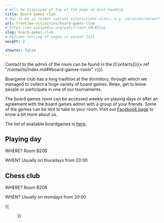 ```yaml
---
# Will be displayed at top of the page as main heading
title: Board games club
# Has to be in format <parent-site/current-site>, e.g. services/network (notice missing slash at the beginning)
url: freetime-activities/board-games-club
# https://en.wikipedia.org/wiki/Clean_URL#Slug
slug: board-games-club
# Defines sorting of pages in parent list
weight: 2

showtoc: false
---
```

Contact to the admin of the room can be found in the [Contacts]({{< ref "/contacts/index.md##board-games-room" >}}).

Boargame club has a long tradition at the dormitory, through which we managed to collect a huge variety of board games. Relax, get to know people or participate in one of our tournaments.

The board games room can be accessed weekly on playing days or after an agreement with the board games admin with a group of your friends. Some of the games can be lent to take to your room. Visit our [Facebook page](https://www.facebook.com/groups/hrypodolee) to know a bit more about us.

The list of available boardgames is [here](https://docs.google.com/spreadsheets/d/1Ocg36A2OPQALA3ums7OLA13KTKw1npZr3auANkEogjc/edit?usp=sharing).

## Playing day

WHERE? Room B206

WHEN? Usually on thursdays from 20:00

## Chess club

WHERE? Room B206

WHEN? Usually on mondays from 20:00

{{<figure src="main.jpg" alt="Board games club">}}
